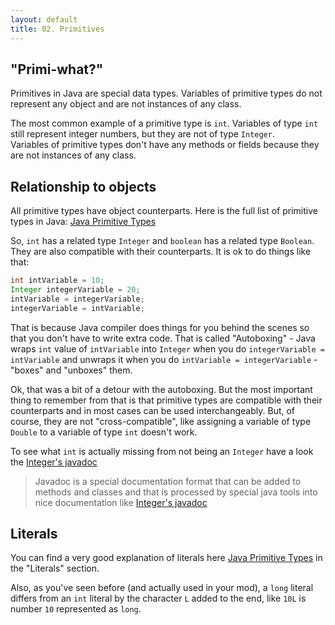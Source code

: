 ```yaml
---
layout: default
title: 02. Primitives
---
```


## "Primi-what?"
Primitives in Java are special data types. Variables of primitive types do not represent any object and are not instances of any class.

The most common example of a primitive type is `int`. Variables of type `int` still represent integer numbers, but they are not of type `Integer`.  
Variables of primitive types don't have any methods or fields because they are not instances of any class.

## Relationship to objects
All primitive types have object counterparts. Here is the full list of primitive types in Java: [Java Primitive Types](https://docs.oracle.com/javase/tutorial/java/nutsandbolts/datatypes.html)

So, `int` has a related type `Integer` and `boolean` has a related type `Boolean`.  
They are also compatible with their counterparts. It is ok to do things like that:

```java
int intVariable = 10;
Integer integerVariable = 20;
intVariable = integerVariable;
integerVariable = intVariable;
```

That is because Java compiler does things for you behind the scenes so that you don't have to write extra code. That is called "Autoboxing" - Java wraps `int` value of `intVariable` into `Integer` when you do `integerVariable = intVariable` and unwraps it when you do `intVariable = integerVariable` - "boxes" and "unboxes" them.

Ok, that was a bit of a detour with the autoboxing. But the most important thing to remember from that is that primitive types are compatible with their counterparts and in most cases can be used interchangeably. But, of course, they are not "cross-compatible", like assigning a variable of type `Double` to a variable of type `int` doesn't work.

To see what `int` is actually missing from not being an `Integer` have a look the [Integer's javadoc](https://docs.oracle.com/javase/8/docs/api/java/lang/Integer.html)

> Javadoc is a special documentation format that can be added to methods and classes and that is processed by special java tools into nice documentation like [Integer's javadoc](https://docs.oracle.com/javase/8/docs/api/java/lang/Integer.html)

## Literals
You can find a very good explanation of literals here [Java Primitive Types](https://docs.oracle.com/javase/tutorial/java/nutsandbolts/datatypes.html) in the "Literals" section.  

Also, as you've seen before (and actually used in your mod), a `long` literal differs from an `int` literal by the character `L` added to the end, like `10L` is number `10` represented as `long`.
